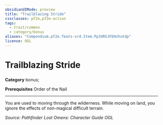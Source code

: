 ```yaml
---
obsidianUIMode: preview
title: "Trailblazing Stride"
cssclasses: pf2e,pf2e-action
tags:
  - trait/common
  - category/bonus
aliases: "Compendium.pf2e.feats-srd.Item.PpJURSJFEHzhutdp"
license: OGL
---
```

# Trailblazing Stride

### 

**Category** bonus; 



**Prerequisites** Order of the Nail
* * *
You are used to moving through the wilderness. While moving on land, you ignore the effects of non-magical difficult terrain.

*Source: Pathfinder Lost Omens: Character Guide*
*OGL*
